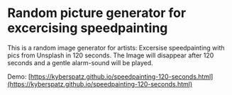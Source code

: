 # Random picture generator for excercising speedpainting
This is a random image generator for artists: Excersise speedpainting with pics from Unsplash in 120 seconds. The Image will disappear after 120 seconds and a gentle alarm-sound will be played.

Demo: [https://kyberspatz.github.io/speedpainting-120-seconds.html](https://kyberspatz.github.io/speedpainting-120-seconds.html)
